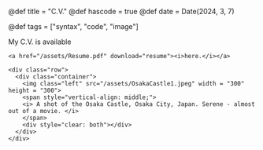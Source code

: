 @def title = "C.V."
@def hascode = true
@def date = Date(2024, 3, 7)

@def tags = ["syntax", "code", "image"]


My C.V. is available 
~~~
<a href="/assets/Resume.pdf" download="resume"><i>here.</i></a>
~~~
~~~
<div class="row">
  <div class="container">
    <img class="left" src="/assets/OsakaCastle1.jpeg" width = "300" height = "300">
    <span style="vertical-align: middle;">
    <i> A shot of the Osaka Castle, Osaka City, Japan. Serene - almost out of a movie. </i>
    </span>     
    <div style="clear: both"></div> 
  </div>
</div>
~~~
